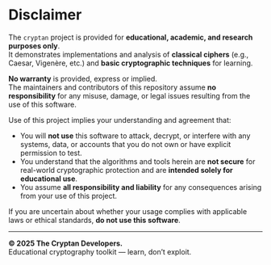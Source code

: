# Disclaimer

The `cryptan` project is provided for **educational, academic, and research purposes only**.  
It demonstrates implementations and analysis of **classical ciphers** (e.g., Caesar, Vigenère, etc.) and **basic cryptographic techniques** for learning.

**No warranty** is provided, express or implied.  
The maintainers and contributors of this repository assume **no responsibility** for any misuse, damage, or legal issues resulting from the use of this software.

Use of this project implies your understanding and agreement that:

- You will **not use** this software to attack, decrypt, or interfere with any systems, data, or accounts that you do not own or have explicit permission to test.  
- You understand that the algorithms and tools herein are **not secure** for real-world cryptographic protection and are **intended solely for educational use**.  
- You assume **all responsibility and liability** for any consequences arising from your use of this project.

If you are uncertain about whether your usage complies with applicable laws or ethical standards, **do not use this software**.

---

**© 2025 The Cryptan Developers.**  
Educational cryptography toolkit — learn, don’t exploit.
